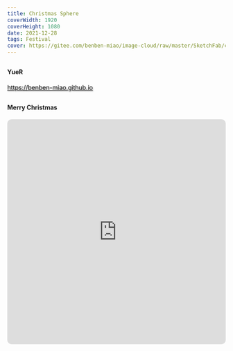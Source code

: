 ```yaml
---
title: Christmas Sphere
coverWidth: 1920
coverHeight: 1080
date: 2021-12-28
tags: Festival
cover: https://gitee.com/benben-miao/image-cloud/raw/master/SketchFab/christmas-sphere.png
---
```


<!-- <div style="background-color: #eeeeee; width: 120px; padding:5px 20px; border-radius: 3px;">Read More</div> -->
<!-- more -->

## 
#### YueR
<div class="card">
  <a href="https://benben-miao.github.io" style="text-shadow: 1px 1px 3px #888;">https://benben-miao.github.io</a>
</div>

## 
#### Merry Christmas

<div class="frame">
  <iframe frameborder="0" allowfullscreen mozallowfullscreen="true" webkitallowfullscreen="true" allow="fullscreen; autoplay; vr" 
  style="width: 100%; height: 520px; border-radius: 10px;" 
  src="https://sketchfab.com/models/ca3ec7c5643b4261886addbb490787fe/embed?autospin=1">
  </iframe>
</div>